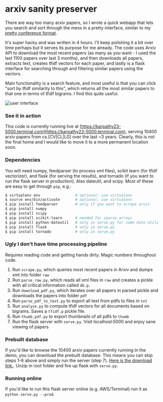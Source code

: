 
# arxiv sanity preserver

There are way too many arxiv papers, so I wrote a quick webapp that lets you search and sort through the mess in a pretty interface, similar to my [pretty conference format](http://cs.stanford.edu/people/karpathy/nips2014/).

It's super hacky and was written in 4 hours. I'll keep polishing it a bit over time perhaps but it serves its purpose for me already. The code uses Arxiv API to download the most recent papers (as many as you want - I used the last 1100 papers over last 3 months), and then downloads all papers, extracts text, creates tfidf vectors for each paper, and lastly is a flask interface for searching through and filtering similar papers using the vectors.

Main functionality is a search feature, and most useful is that you can click "sort by tfidf similarity to this", which returns all the most similar papers to that one in terms of tfidf bigrams. I find this quite useful.

![user interface](https://raw.github.com/karpathy/arxiv-sanity-preserver/master/ui.jpeg)

### See it in action

This code is currently running live at [https://karpathy23-5000.terminal.com](https://karpathy23-5000.terminal.com), serving 10400 arxiv papers from cs.[CV|CL|LG] over the last ~3 years. Clearly, this is not the final home and I would like to move it to a more permanent location soon.

### Dependencies
You will need numpy, feedparser (to process xml files), scikit learn (for tfidf vectorizer), and flask (for serving the results), and tornado (if you want to run the flask server in production). Also dateutil, and scipy. Most of these are easy to get through `pip`, e.g.:

```bash
$ virtualenv env                # optional: use virtualenv
$ source env/bin/activate       # optional: use virtualenv
$ pip install feedparser        # only if you want to scrape arxiv
$ pip install numpy             
$ pip install scipy             
$ pip install scikit-learn      # needed for sparse arrays
$ pip install python-dateutil   # only in serve.py for some date utils
$ pip install flask             # only in serve.py
$ pip install tornado           # only in serve.py
```

### Ugly I don't have time processing pipeline

Requires reading code and getting hands dirty. Magic numbers throughout code.

1. Run `scrape.py`, which queries most recent papers in Arxiv and dumps xml into folder `raw`
2. Run `parse_raw.py`, which reads all xml files in `raw` and creates a pickle with all critical information called `db.p`.
3. Run `download_pdf.py`, which iterates over all papers in parsed pickle and downloads the papers into folder `pdf`
4. Run `parse_pdf_to_text.py` to export all text from pdfs to files in `txt`
5. Run `analyze.py` to compute tfidf vectors for all documents based on bigrams. Saves a `tfidf.p` pickle file.
6. Run `thumb_pdf.py` to export thumbnails of all pdfs to `thumb`
7. Run the flask server with `serve.py`. Visit localhost:5000 and enjoy sane viewing of papers

### Prebuilt database

If you'd like to browse the 10400 arxiv papers currently running in the demo, you can download the prebuilt database. This means you can skip steps 1-6 above and simply run the server (step 7). [Here is the download link.](http://cs.stanford.edu/people/karpathy/arxiv_10K_export.zip). Unzip in root folder and fire up flask with `serve.py`.

### Running online

If you'd like to run this flask server online (e.g. AWS/Terminal) run it as `python serve.py --prod`.

